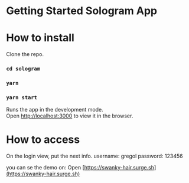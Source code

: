 # Getting Started Sologram App

# How to install
Clone the repo.

### `cd sologram`
### `yarn`
### `yarn start`
Runs the app in the development mode.\
Open [http://localhost:3000](http://localhost:3000) to view it in the browser.

# How to access
On the login view, put the next info.
username: gregol
password: 123456

you can se the demo on:
Open [https://swanky-hair.surge.sh](https://swanky-hair.surge.sh)
